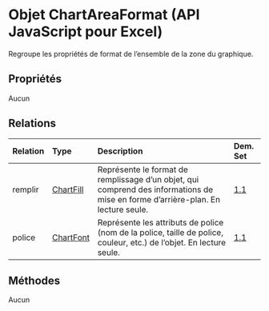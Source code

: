# <a name="chartareaformat-object-javascript-api-for-excel"></a>Objet ChartAreaFormat (API JavaScript pour Excel)

Regroupe les propriétés de format de l’ensemble de la zone du graphique.

## <a name="properties"></a>Propriétés

Aucun

## <a name="relationships"></a>Relations
| Relation | Type    |Description| Dem. Set|
|:---------------|:--------|:----------|:----|
|remplir|[ChartFill](chartfill.md)|Représente le format de remplissage d’un objet, qui comprend des informations de mise en forme d’arrière-plan. En lecture seule.|[1.1](../requirement-sets/excel-api-requirement-sets.md)|
|police|[ChartFont](chartfont.md)|Représente les attributs de police (nom de la police, taille de police, couleur, etc.) de l’objet. En lecture seule.|[1.1](../requirement-sets/excel-api-requirement-sets.md)|

## <a name="methods"></a>Méthodes
Aucun

